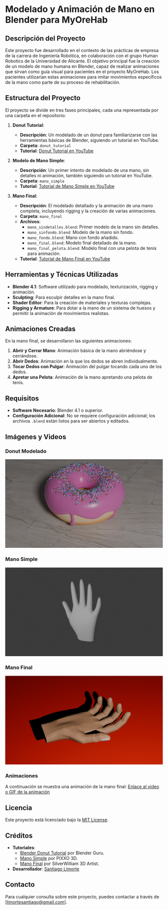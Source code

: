 # Modelado y Animación de Mano en Blender para MyOreHab

## Descripción del Proyecto

Este proyecto fue desarrollado en el contexto de las prácticas de empresa de la carrera de Ingeniería Robótica, en colaboración con el grupo Human Robotics de la Universidad de Alicante. El objetivo principal fue la creación de un modelo de mano humana en Blender, capaz de realizar animaciones que sirvan como guía visual para pacientes en el proyecto MyOreHab. Los pacientes utilizarían estas animaciones para imitar movimientos específicos de la mano como parte de su proceso de rehabilitación.

## Estructura del Proyecto

El proyecto se divide en tres fases principales, cada una representada por una carpeta en el repositorio:

1. **Donut Tutorial**:
   - **Descripción**: Un modelado de un donut para familiarizarse con las herramientas básicas de Blender, siguiendo un tutorial en YouTube.
   - **Carpeta**: `donut_tutorial`
   - **Tutorial**: [Donut Tutorial en YouTube](https://youtu.be/B0J27sf9N1Y?si=I66uXb5myvBVIiyr)

2. **Modelo de Mano Simple**:
   - **Descripción**: Un primer intento de modelado de una mano, sin detalles ni animación, también siguiendo un tutorial en YouTube.
   - **Carpeta**: `mano_simple`
   - **Tutorial**: [Tutorial de Mano Simple en YouTube](https://youtu.be/__H-gAxCDts?si=-oRYWrjbxJMW5hKn)

3. **Mano Final**:
   - **Descripción**: El modelado detallado y la animación de una mano completa, incluyendo rigging y la creación de varias animaciones. 
   - **Carpeta**: `mano_final`
   - **Archivos**:
     - `mano_sindetalles.blend`: Primer modelo de la mano sin detalles.
     - `mano_sinfondo.blend`: Modelo de la mano sin fondo.
     - `mano_fondo.blend`: Mano con fondo añadido.
     - `mano_final.blend`: Modelo final detallado de la mano.
     - `mano_final_pelota.blend`: Modelo final con una pelota de tenis para animación.
   - **Tutorial**: [Tutorial de Mano Final en YouTube](https://youtu.be/Qw_Xq5M2oF4?si=0oK1hnq22RlCgCWW)

## Herramientas y Técnicas Utilizadas

- **Blender 4.1**: Software utilizado para modelado, texturización, rigging y animación.
- **Sculpting**: Para esculpir detalles en la mano final.
- **Shader Editor**: Para la creación de materiales y texturas complejas.
- **Rigging y Armature**: Para dotar a la mano de un sistema de huesos y permitir la animación de movimientos realistas.

## Animaciones Creadas

En la mano final, se desarrollaron las siguientes animaciones:

1. **Abrir y Cerrar Mano**: Animación básica de la mano abriéndose y cerrándose.
2. **Abrir Dedos**: Animación en la que los dedos se abren individualmente.
3. **Tocar Dedos con Pulgar**: Animación del pulgar tocando cada uno de los dedos.
4. **Apretar una Pelota**: Animación de la mano apretando una pelota de tenis.

## Requisitos

- **Software Necesario**: Blender 4.1 o superior.
- **Configuración Adicional**: No se requiere configuración adicional; los archivos `.blend` están listos para ser abiertos y editados.

## Imágenes y Videos

### Donut Modelado
![Donut Modelado](donut_tutorial/donut.png)

### Mano Simple
![Mano Simple](mano_simple/mano_simple.png)

### Mano Final
![Mano Final](mano_final/mano.png)

### Animaciones
A continuación se muestra una animación de la mano final:
[Enlace al video o GIF de la animación](mano_final/animaciones/dedospulgar.mp4)

## Licencia

Este proyecto está licenciado bajo la [MIT License](LICENSE).

## Créditos

- **Tutoriales**: 
  - [Blender Donut Tutorial](https://youtu.be/B0J27sf9N1Y?si=I66uXb5myvBVIiyr) por Blender Guru.
  - [Mano Simple](https://youtu.be/__H-gAxCDts?si=-oRYWrjbxJMW5hKn) por PIXXO 3D.
  - [Mano Final](https://youtu.be/Qw_Xq5M2oF4?si=0oK1hnq22RlCgCWW) por SilverWilliam 3D Artist.
- **Desarrollador**: [Santiago Limorte](www.linkedin.com/in/limortesantiago)

## Contacto

Para cualquier consulta sobre este proyecto, puedes contactar a través de [limortesantiago@gmail.com].

